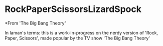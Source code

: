 # RockPaperScissorsLizardSpock
*From 'The Big Bang Theory"

In laman's terms: this is a work-in-progress on the nerdy version of 'Rock, Paper, Scissors', made popular by the TV show 'The Big Bang Theory'
